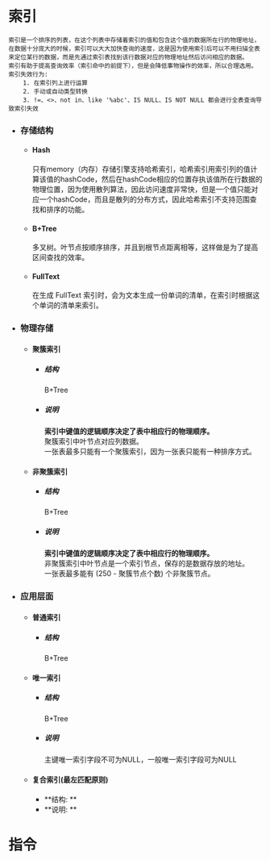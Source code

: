 # 索引
```
索引是一个排序的列表，在这个列表中存储着索引的值和包含这个值的数据所在行的物理地址，在数据十分庞大的时候，索引可以大大加快查询的速度，这是因为使用索引后可以不用扫描全表来定位某行的数据，而是先通过索引表找到该行数据对应的物理地址然后访问相应的数据。
索引有助于提高查询效率（索引命中的前提下），但是会降低事物操作的效率，所以合理选用。
索引失效行为:
	1. 在索引列上进行运算
	2. 手动或自动类型转换
	3. !=、<>、not in、like '%abc'、IS NULL、IS NOT NULL 都会进行全表查询导致索引失效
```
- ### 存储结构
	- #### Hash
		只有memory（内存）存储引擎支持哈希索引，哈希索引用索引列的值计算该值的hashCode，然后在hashCode相应的位置存执该值所在行数据的物理位置，因为使用散列算法，因此访问速度非常快，但是一个值只能对应一个hashCode，而且是散列的分布方式，因此哈希索引不支持范围查找和排序的功能。

	- #### B+Tree
		多叉树。叶节点按顺序排序，并且到根节点距离相等，这样做是为了提高区间查找的效率。

	- #### FullText
		在生成 FullText 索引时，会为文本生成一份单词的清单，在索引时根据这个单词的清单来索引。

- ### 物理存储
	- #### 聚簇索引
		- ##### 结构
			B+Tree
		- ##### 说明
		    **索引中键值的逻辑顺序决定了表中相应行的物理顺序。**\
		    聚簇索引中叶节点对应列数据。\
		    一张表最多只能有一个聚簇索引，因为一张表只能有一种排序方式。		    

	- #### 非聚簇索引
		- ##### 结构
            B+Tree
        - ##### 说明
            **索引中键值的逻辑顺序决定了表中相应行的物理顺序。**\
            非聚簇索引中叶节点是一个索引节点，保存的是数据存放的地址。\
            一张表最多能有 (250 - 聚簇节点个数) 个非聚簇节点。

- ### 应用层面
	- #### 普通索引
		- ##### 结构
			B+Tree

	- #### 唯一索引
		- ##### 结构
			B+Tree
		- ##### 说明
			主键唯一索引字段不可为NULL，一般唯一索引字段可为NULL
			
	- #### 复合索引(最左匹配原则)
		- **结构: **
		- **说明: **

# 指令
